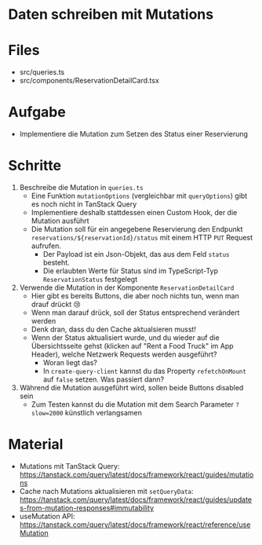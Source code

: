 # Daten schreiben mit Mutations

# Files

- src/queries.ts
- src/components/ReservationDetailCard.tsx

# Aufgabe

* Implementiere die Mutation zum Setzen des Status einer Reservierung

# Schritte

1. Beschreibe die Mutation in `queries.ts`
    - Eine Funktion `mutationOptions` (vergleichbar mit `queryOptions`) gibt es noch nicht in TanStack Query
    - Implementiere deshalb stattdessen einen Custom Hook, der die Mutation ausführt
    - Die Mutation soll für ein angegebene Reservierung den Endpunkt `reservations/${reservationId}/status` mit einem HTTP `PUT` Request aufrufen. 
      - Der Payload ist ein Json-Objekt, das aus dem Feld `status` besteht.
      - Die erlaubten Werte für Status sind im TypeScript-Typ `ReservationStatus` festgelegt
2. Verwende die Mutation in der Komponente `ReservationDetailCard`
    - Hier gibt es bereits Buttons, die aber noch nichts tun, wenn man drauf drückt 😢
    - Wenn man darauf drück, soll der Status entsprechend verändert werden
    - Denk dran, dass du den Cache aktualsieren musst!
    - Wenn der Status aktualisiert wurde, und du wieder auf die Übersichtsseite gehst (klicken auf "Rent a Food Truck" im App Header), welche Netzwerk Requests werden ausgeführt?
      - Woran liegt das?
      - In `create-query-client` kannst du das Property `refetchOnMount` auf `false` setzen. Was passiert dann?
3. Während die Mutation ausgeführt wird, sollen beide Buttons disabled sein
    - Zum Testen kannst du die Mutation mit dem Search Parameter `?slow=2000` künstlich verlangsamen


# Material

- Mutations mit TanStack Query: https://tanstack.com/query/latest/docs/framework/react/guides/mutations
- Cache nach Mutations aktualisieren mit `setQueryData`: https://tanstack.com/query/latest/docs/framework/react/guides/updates-from-mutation-responses#immutability
- useMutation API: https://tanstack.com/query/latest/docs/framework/react/reference/useMutation

